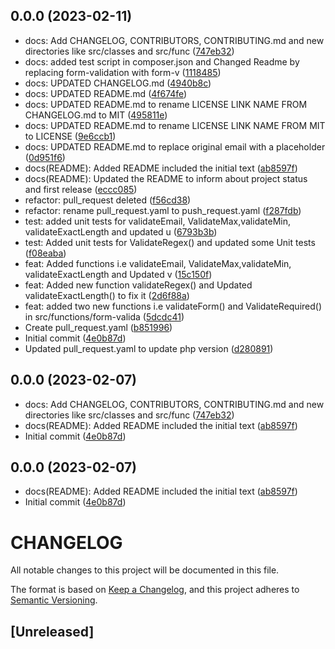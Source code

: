 ## 0.0.0 (2023-02-11)

* docs: Add CHANGELOG, CONTRIBUTORS, CONTRIBUTING.md and new directories like src/classes and src/func ([747eb32](https://github.com/weblintreal/form-validator/commit/747eb32))
* docs: added test script in composer.json and Changed Readme by replacing form-validation with form-v ([1118485](https://github.com/weblintreal/form-validator/commit/1118485))
* docs: UPDATED CHANGELOG.md ([4940b8c](https://github.com/weblintreal/form-validator/commit/4940b8c))
* docs: UPDATED README.md ([4f674fe](https://github.com/weblintreal/form-validator/commit/4f674fe))
* docs: UPDATED README.md to rename LICENSE LINK NAME FROM CHANGELOG.md to MIT ([495811e](https://github.com/weblintreal/form-validator/commit/495811e))
* docs: UPDATED README.md to rename LICENSE LINK NAME FROM MIT to LICENSE ([9e6ccb1](https://github.com/weblintreal/form-validator/commit/9e6ccb1))
* docs: UPDATED README.md to replace original email with a placeholder <email> ([0d951f6](https://github.com/weblintreal/form-validator/commit/0d951f6))
* docs(README): Added README included the initial text ([ab8597f](https://github.com/weblintreal/form-validator/commit/ab8597f))
* docs(README): Updated the README to inform about project status and first release ([eccc085](https://github.com/weblintreal/form-validator/commit/eccc085))
* refactor: pull_request deleted ([f56cd38](https://github.com/weblintreal/form-validator/commit/f56cd38))
* refactor: rename pull_request.yaml to push_request.yaml ([f287fdb](https://github.com/weblintreal/form-validator/commit/f287fdb))
* test: added unit tests for validateEmail, ValidateMax,validateMin, validateExactLength and updated u ([6793b3b](https://github.com/weblintreal/form-validator/commit/6793b3b))
* test: Added unit tests for ValidateRegex() and updated some  Unit tests ([f08eaba](https://github.com/weblintreal/form-validator/commit/f08eaba))
* feat: Added functions i.e  validateEmail, ValidateMax,validateMin, validateExactLength and Updated v ([15c150f](https://github.com/weblintreal/form-validator/commit/15c150f))
* feat: Added new function validateRegex() and Updated validateExactLength() to fix it ([2d6f88a](https://github.com/weblintreal/form-validator/commit/2d6f88a))
* feat: added two new functions i.e validateForm() and ValidateRequired() in src/functions/form-valida ([5dcdc41](https://github.com/weblintreal/form-validator/commit/5dcdc41))
* Create pull_request.yaml ([b851996](https://github.com/weblintreal/form-validator/commit/b851996))
* Initial commit ([4e0b87d](https://github.com/weblintreal/form-validator/commit/4e0b87d))
* Updated pull_request.yaml to update php version ([d280891](https://github.com/weblintreal/form-validator/commit/d280891))



## 0.0.0 (2023-02-07)

* docs: Add CHANGELOG, CONTRIBUTORS, CONTRIBUTING.md and new directories like src/classes and src/func ([747eb32](https://github.com/weblintreal/form-validator/commit/747eb32))
* docs(README): Added README included the initial text ([ab8597f](https://github.com/weblintreal/form-validator/commit/ab8597f))
* Initial commit ([4e0b87d](https://github.com/weblintreal/form-validator/commit/4e0b87d))



## 0.0.0 (2023-02-07)

* docs(README): Added README included the initial text ([ab8597f](https://github.com/weblintreal/form-validator/commit/ab8597f))
* Initial commit ([4e0b87d](https://github.com/weblintreal/form-validator/commit/4e0b87d))



# CHANGELOG

All notable changes to this project will be documented in this file.

The format is based on [Keep a Changelog](https://keepachangelog.com/en/1.0.0/),
and this project adheres to [Semantic Versioning](https://semver.org/spec/v2.0.0.html).


## [Unreleased]

